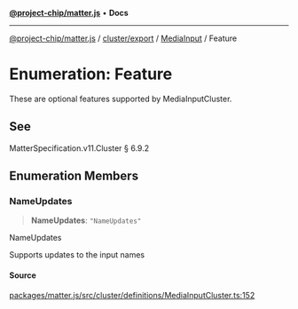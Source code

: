[**@project-chip/matter.js**](../../../../../README.md) • **Docs**

***

[@project-chip/matter.js](../../../../../modules.md) / [cluster/export](../../../README.md) / [MediaInput](../README.md) / Feature

# Enumeration: Feature

These are optional features supported by MediaInputCluster.

## See

MatterSpecification.v11.Cluster § 6.9.2

## Enumeration Members

### NameUpdates

> **NameUpdates**: `"NameUpdates"`

NameUpdates

Supports updates to the input names

#### Source

[packages/matter.js/src/cluster/definitions/MediaInputCluster.ts:152](https://github.com/project-chip/matter.js/blob/7a8cbb56b87d4ccf34bec5a9a95ab40a1711324f/packages/matter.js/src/cluster/definitions/MediaInputCluster.ts#L152)
